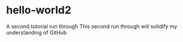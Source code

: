# hello-world2
A second tutorial run through
This second run through will solidify my understanding of GitHub

